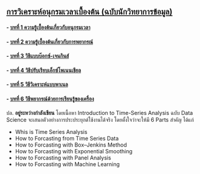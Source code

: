 ﻿## [การวิเคราะห์อนุกรมเวลาเบื้องต้น (ฉบับนักวิทยาการข้อมูล)](README.md)
#### - [บทที่ 1 ความรู้เบื้องต้นเกี่ยวกับอนุกรมเวลา](Chapter01/README.md)
#### - [บทที่ 2 ความรู้เบื้องต้นเกี่ยวกับการพยากรณ์](Chapter02/README.md)
#### - [บทที่ 3 วิธีแบบบ๊อกซ์-เจนกินส์](Chapter03/README.md)
#### - [บทที่ 4 วิธีปรับเรียบเอ็กซ์โพเนนเชียล](Chapter04/README.md)
#### - [บทที่ 5 วิธีวิเคราะห์แบบพาเนล](Chapter05/README.md)
#### - [บทที่ 6 วิธีพยากรณ์ด้วยการเรียนรู้ของเครื่อง](Chapter06/README.md)

ปล. **อยู่ระหว่างกำลังเขียน** 
โดยเนื้อหา Introduction to Time-Series Analysis ฉบับ Data Science จะเสนอตัวอย่างการประประยุกต์ใช้งานได้จริง โดยตั้งใจว่าจะให้มี 6 Parts สำคัญ ได้แก่ 
* Whis is Time Series Analysis
* How to Forcasting from Time Series Data
* How to Forcasting with Box–Jenkins Method
* How to Forcasting with Exponential Smoothing
* How to Forcasting with Panel Analysis
* How to Forcasting with Machine Learning
